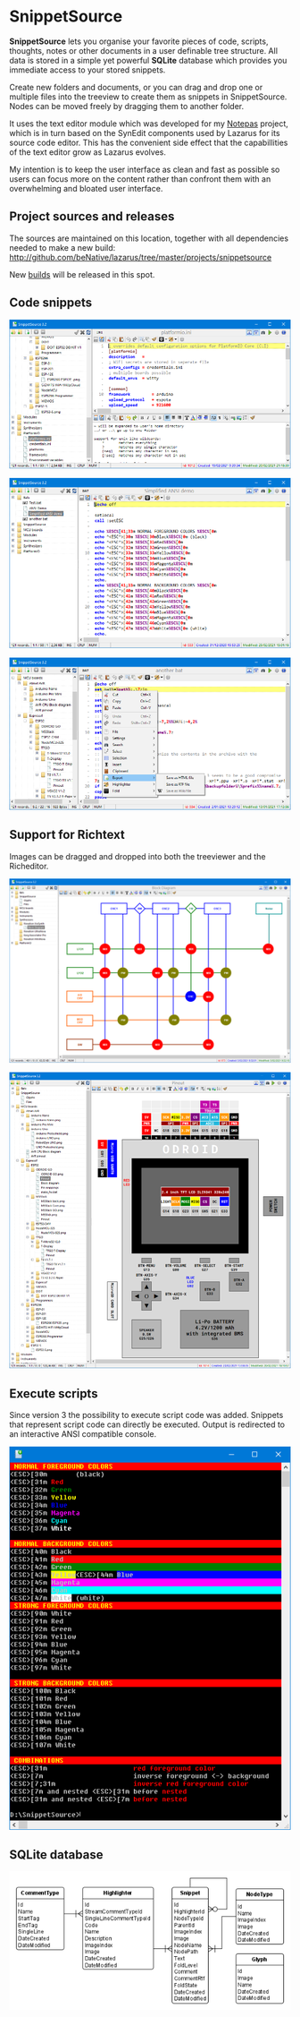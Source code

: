 # SnippetSource

**SnippetSource** lets you organise your favorite pieces of code, scripts, thoughts, notes or other documents in a user definable tree structure. 
All data is stored in a simple yet powerful **SQLite** database which provides you immediate access to your stored snippets.   

Create new folders and documents, or you can drag and drop one or multiple files into the treeview to create them as snippets in SnippetSource. Nodes can be moved freely by dragging them to another folder. 

It uses the text editor module which was developed for my [Notepas](https://github.com/beNative/Notepas) project, which is in turn based on the SynEdit components used by Lazarus for its source code editor. This has the convenient side effect that the capabillities of the text editor grow as Lazarus evolves.

My intention is to keep the user interface as clean and fast as possible so users can focus more on the content rather than confront them with an overwhelming and bloated user interface.

## Project sources and releases

The sources are maintained on this location, together with all dependencies needed to make a new build:
http://github.com/beNative/lazarus/tree/master/projects/snippetsource

New [builds](https://github.com/beNative/SnippetSource/releases) will be released in this spot.

## Code snippets

![SnippetSource](https://github.com/beNative/lazarus/blob/master/projects/snippetsource/images/SnippetSource2.png)

![SnippetSource](https://github.com/beNative/lazarus/blob/master/projects/snippetsource/images/SnippetSource3.png)

![SnippetSource](https://github.com/beNative/lazarus/blob/master/projects/snippetsource/images/SnippetSource.EditorMenu.png)

## Support for Richtext

Images can be dragged and dropped into both the treeviewer and the Richeditor.

![SnippetSource](https://github.com/beNative/lazarus/blob/master/projects/snippetsource/images/SnippetSource.png)

![SnippetSource](https://github.com/beNative/lazarus/blob/master/projects/snippetsource/images/SnippetSource1.png)

## Execute scripts

Since version 3 the possibility to execute script code was added. Snippets that represent script code can directly be executed. Output is redirected to an interactive ANSI compatible console.

![SnippetSource](https://github.com/beNative/lazarus/blob/master/projects/snippetsource/images/SnippetSource.ConsoleOutput.png)

## SQLite database

![ERD](https://github.com/beNative/lazarus/blob/master/projects/snippetsource/documents/snippetsource-snippets.png)

